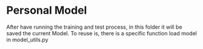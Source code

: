# Personal Model
After have running the training and test process, in this folder it will be saved the current Model. To reuse is, there is a specific function load model in model_utils.py